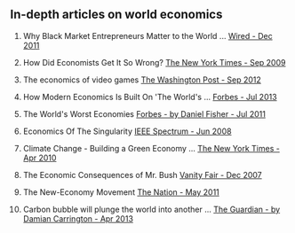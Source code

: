 In-depth articles on world economics
------------------------------------

1. Why Black Market Entrepreneurs Matter to the World ... [Wired - Dec 2011](http://www.wired.com/magazine/2011/12/mf_neuwirth_qa/)

2. How Did Economists Get It So Wrong? [The New York Times - Sep 2009](http://www.nytimes.com/2009/09/06/magazine/06Economic-t.html?pagewanted=all&_r=0)

3. The economics of video games [The Washington Post - Sep 2012](http://www.washingtonpost.com/blogs/wonkblog/wp/2012/09/28/the-economics-of-video-games/)

4. How Modern Economics Is Built On 'The World's ... [Forbes - Jul 2013](http://www.forbes.com/sites/stevedenning/2013/07/22/how-modern-economics-is-built-on-the-worlds-dumbest-idea/)

5. The World's Worst Economies [Forbes - by Daniel Fisher - Jul 2011](http://www.forbes.com/sites/danielfisher/2011/07/05/the-worlds-worst-economies/)

6. Economics Of The Singularity [IEEE Spectrum - Jun 2008](http://spectrum.ieee.org/robotics/robotics-software/economics-of-the-singularity)

7. Climate Change - Building a Green Economy ... [The New York Times - Apr 2010](http://www.nytimes.com/2010/04/11/magazine/11Economy-t.html?pagewanted=all)

8. The Economic Consequences of Mr. Bush [Vanity Fair - Dec 2007](http://www.vanityfair.com/politics/features/2007/12/bush200712)

9. The New-Economy Movement [The Nation - May 2011](http://www.thenation.com/article/160949/new-economy-movement)

10. Carbon bubble will plunge the world into another ... [The Guardian - by Damian Carrington - Apr 2013](http://www.theguardian.com/environment/2013/apr/19/carbon-bubble-financial-crash-crisis)
